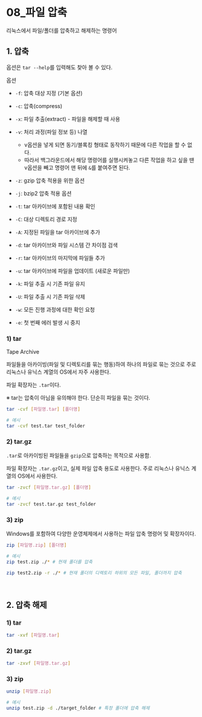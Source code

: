 # 08_파일 압축

리눅스에서 파일/폴더를 압축하고 해제하는 명령어

## 1. 압축

옵션은 `tar --help`를 입력해도 찾아 볼 수 있다.

옵션
- `-f`: 압축 대상 지정 (기본 옵션)
- `-c`: 압축(compress)
- `-x`: 파일 추출(extract) - 파일을 해제할 때 사용
- `-v`: 처리 과정(파일 정보 등) 나열
  - v옵션을 넣게 되면 동기/블록킹 형태로 동작하기 때문에 다른 작업을 할 수 없다.
  - 따라서 백그라운드에서 해당 명령어를 실행시켜놓고 다른 작업을 하고 싶을 땐 v옵션을 빼고 명령어 맨 뒤에 `&`를 붙여주면 된다.

- `-z`: gzip 압축 적용을 위한 옵션
- `-j`: bzip2 압축 적용 옵션
- `-t`: tar 아카이브에 포함된 내용 확인
- `-C`: 대상 디렉토리 경로 지정
- `-A`: 지정된 파일을 tar 아카이브에 추가
- `-d`: tar 아카이브와 파일 시스템 간 차이점 검색
- `-r`: tar 아카이브의 마지막에 파일들 추가
- `-u`: tar 아카이브에 파일을 업데이트 (새로운 파일만)
- `-k`: 파일 추출 시 기존 파일 유지
- `-U`: 파일 추출 시 기존 파일 삭제
- `-w`: 모든 진행 과정에 대한 확인 요청
- `-e`: 첫 번째 에러 발생 시 중지

### 1) tar

Tape Archive

파일들을 아카이빙(파일 및 디렉토리를 묶는 행동)하여 하나의 파일로 묶는 것으로 주로 리눅스나 유닉스 계열의 OS에서 자주 사용한다.

파일 확장자는 `.tar`이다.

※ tar는 압축이 아님을 유의해야 한다. 단순히 파일을 묶는 것이다.

```bash
tar -cvf [파일명.tar] [폴더명]

# 예시
tar -cvf test.tar test_folder
```

### 2) tar.gz

`.tar`로 아카이빙된 파일들을 `gzip`으로 압축하는 목적으로 사용함.

파일 확장자는 `.tar.gz`이고, 실제 파일 압축 용도로 사용한다. 주로 리눅스나 유닉스 계열의 OS에서 사용한다.

```bash
tar -zvcf [파일명.tar.gz] [폴더명]

# 예시
tar -zvcf test.tar.gz test_folder
```

### 3) zip

Windows를 포함하여 다양한 운영체제에서 사용하는 파일 압축 명령어 및 확장자이다.

```bash
zip [파일명.zip] [폴더명]

# 예시
zip test.zip ./* # 현재 폴더를 압축

zip test2.zip -r ./* # 현재 폴더의 디렉토리 하위의 모든 파일, 폴더까지 압축
```

<br>

## 2. 압축 해제

### 1) tar

```bash
tar -xvf [파일명.tar]
```

### 2) tar.gz

```bash
tar -zxvf [파일명.tar.gz]
```

### 3) zip

```bash
unzip [파일명.zip]

# 예시
unzip test.zip -d ./target_folder # 특정 폴더에 압축 해제
```